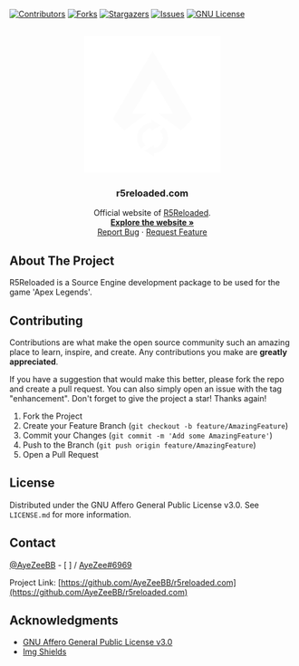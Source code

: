 <a name="readme-top"></a>


<!-- PROJECT SHIELDS -->
[![Contributors][contributors-shield]][contributors-url]
[![Forks][forks-shield]][forks-url]
[![Stargazers][stars-shield]][stars-url]
[![Issues][issues-shield]][issues-url]
[![GNU License][license-shield]][license-url]



<!-- PROJECT LOGO -->
<br />
<div align="center">
  <a href="https://github.com/AyeZeeBB/r5reloaded.com">
    <img src="/img/R5R-Logo-White.gif" alt="Logo" width="241" height="241">
  </a>

  <h3 align="center">r5reloaded.com</h3>

  <p align="center">
    Official website of <a href="https://github.com/Mauler125/r5sdk/releases">R5Reloaded</a>.
    <br />
    <a href="https://r5reloaded.com"><strong>Explore the website »</strong></a>
    <br />
    <a href="https://github.com/AyeZeeBB/r5reloaded.com/issues">Report Bug</a>
    ·
    <a href="https://github.com/AyeZeeBB/r5reloaded.com/issues">Request Feature</a>
  </p>
</div>

<!-- ABOUT THE PROJECT -->
## About The Project

R5Reloaded is a Source Engine development package to be used for the game 'Apex Legends'.

<!-- CONTRIBUTING -->
## Contributing

Contributions are what make the open source community such an amazing place to learn, inspire, and create. Any contributions you make are **greatly appreciated**.

If you have a suggestion that would make this better, please fork the repo and create a pull request. You can also simply open an issue with the tag "enhancement".
Don't forget to give the project a star! Thanks again!

1. Fork the Project
2. Create your Feature Branch (`git checkout -b feature/AmazingFeature`)
3. Commit your Changes (`git commit -m 'Add some AmazingFeature'`)
4. Push to the Branch (`git push origin feature/AmazingFeature`)
5. Open a Pull Request

<!-- LICENSE -->
## License

Distributed under the GNU Affero General Public License v3.0. See `LICENSE.md` for more information.

<!-- CONTACT -->
## Contact

[@AyeZeeBB](https://github.com/AyeZeeBB) - [ ] / [AyeZee#6969](https://discord.com/users/784643541045215262)

Project Link: [https://github.com/AyeZeeBB/r5reloaded.com](https://github.com/AyeZeeBB/r5reloaded.com)

<!-- ACKNOWLEDGMENTS -->
## Acknowledgments

* [GNU Affero General Public License v3.0](https://choosealicense.com/licenses/gpl-3.0/)
* [Img Shields](https://shields.io)

<!-- MARKDOWN LINKS & IMAGES -->
<!-- https://www.markdownguide.org/basic-syntax/#reference-style-links -->
[contributors-shield]: https://img.shields.io/github/contributors/AyeZeeBB/r5reloaded.com.svg?style=flat-square
[contributors-url]: https://github.com/AyeZeeBB/r5reloaded.com/graphs/contributors
[forks-shield]: https://img.shields.io/github/forks/AyeZeeBB/r5reloaded.com.svg?style=flat-square
[forks-url]: https://github.com/AyeZeeBB/r5reloaded.com/network/members
[stars-shield]: https://img.shields.io/github/stars/AyeZeeBB/r5reloaded.com.svg?style=flat-square
[stars-url]: https://github.com/AyeZeeBB/r5reloaded.com/stargazers
[issues-shield]: https://img.shields.io/github/issues/AyeZeeBB/r5reloaded.com.svg?style=flat-square
[issues-url]: https://github.com/AyeZeeBB/r5reloaded.com/issues
[license-shield]: https://img.shields.io/github/license/AyeZeeBB/r5reloaded.com.svg?style=flat-square
[license-url]: https://github.com/AyeZeeBB/r5reloaded.com/blob/master/LICENSE
